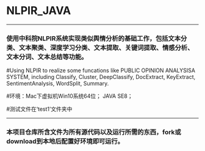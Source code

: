 #  NLPIR_JAVA

--------------------------------------------------------------------------------
### 使用中科院NLPIR系统实现类似舆情分析的基础工作，包括文本分类、文本聚类、深度学习分类、文本提取、关键词提取、情感分析、文本分词、文本总结等功能。

#Using NLPIR to realize some funcations like PUBLIC OPINION ANALYSISA SYSTEM, including Classify, Cluster, DeepClassify, DocExtract, KeyExtract, SentimentAnalysis, WordSplit, Summary.

#环境：Mac下虚拟机Win10系统64位； JAVA SE8；

#测试文件在‘test1’文件夹中

--------------------------------------------------------------------------------
### 本项目仓库所含文件为所有源代码以及运行所需的东西，fork或download到本地后配置好环境即可运行。
